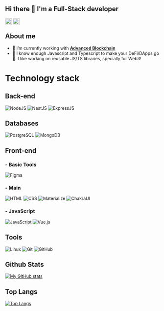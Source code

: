 ## Hi there 👋 I'm a Full-Stack developer

<a href="https://t.me/saadjhk">
  <img align="left" alt="Telegram" width="22px" src="https://camo.githubusercontent.com/5c1975da7d9ab735ceb71c57b6c7e48ff3e08ca4/68747470733a2f2f6564656e742e6769746875622e696f2f537570657254696e7949636f6e732f696d616765732f7376672f74656c656772616d2e737667">
</a>

<a href="https://www.linkedin.com/in/saadjhk/">
  <img align="left" alt="LinkedIN" width="22px" src="https://raw.githubusercontent.com/peterthehan/peterthehan/master/assets/linkedin.svg" />
</a>

</br>

## About me

- 🔭 I’m currently working with **[Advanced Blockchain](https://www.advancedblockchain.com/)**
- 🌱 I know enough Javascript and Typescript to make your DeFi/DApps go 🚀. I like working on reusable JS/TS libraries, specially for Web3! 

<!-- - 📫 How to reach me: ...
- 💬 Ask me about  | ![Python](https://img.shields.io/badge/Python-3.7-informational)
- 😄 Pronouns: ...
- ⚡ Fun fact: ... -->

# Technology stack

## **Back-end**
![NodeJS](https://img.shields.io/badge/NodeJS-green)
![NestJS](https://img.shields.io/badge/NestJS-red)
![ExpressJS](https://img.shields.io/badge/ExpressJS-black)

## **Databases**

![PostgreSQL](https://img.shields.io/badge/PostgreSQL-db-blue)
![MongoDB](https://img.shields.io/badge/MongoDB-orange)


## **Front-end**
### - **Basic Tools**
![Figma](https://img.shields.io/badge/Figma-Design-red)
### - **Main**
![HTML](https://img.shields.io/badge/HTML-5-informational)
![CSS](https://img.shields.io/badge/CSS-3-informational)
![Materialize](https://img.shields.io/badge/Materialize-CSS-green)
![ChakraUI](https://img.shields.io/badge/ChakraUI-CSS-green)
### - **JavaScript**
![JavaScript](https://img.shields.io/badge/-JavaScript-%23F7DF1C?style=flat-square&logo=javascript&logoColor=000000&labelColor=%23F7DF1C&color=%23FFCE5A)
![Vue.js](https://img.shields.io/badge/-Vue.js-%232c3e50?style=flat-square&logo=vue-dot-js)


## **Tools**
![Linux](https://img.shields.io/badge/Linux-black?style=flat-square&logo=linux)
![Git](https://img.shields.io/badge/-Git-black?style=flat-square&logo=git)
![GitHub](https://img.shields.io/badge/-GitHub-181717?style=flat-square&logo=github)

## **Github Stats**
[![My GitHub stats](https://github-readme-stats.vercel.app/api?username=saadjhk&hide=contribs,prs&show_icons=true&theme=highcontrast)](https://github.com/saadjhk/github-readme-stats)

## **Top Langs**
[![Top Langs](https://github-readme-stats.vercel.app/api/top-langs/?username=saadjhk&layout=compact&theme=highcontrast)](https://github.com/saadjhk/github-readme-stats)

